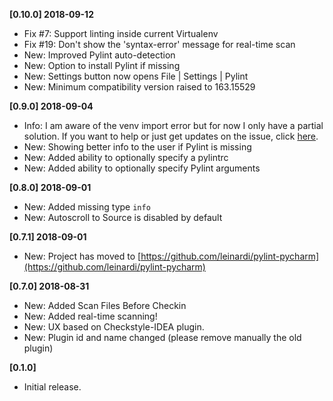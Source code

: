 **[0.10.0] 2018-09-12**
- Fix #7: Support linting inside current Virtualenv
- Fix #19: Don't show the 'syntax-error' message for real-time scan
- New: Improved Pylint auto-detection
- New: Option to install Pylint if missing
- New: Settings button now opens File | Settings | Pylint
- New: Minimum compatibility version raised to 163.15529

**[0.9.0] 2018-09-04**
 - Info: I am aware of the venv import error but for now I only have a partial solution. If you want to help or just get updates on the issue, click [here](https://github.com/leinardi/pylint-pycharm/issues/7).
 - New: Showing better info to the user if Pylint is missing
 - New: Added ability to optionally specify a pylintrc
 - New: Added ability to optionally specify Pylint arguments

**[0.8.0] 2018-09-01**
 - New: Added missing type `info`
 - New: Autoscroll to Source is disabled by default

**[0.7.1] 2018-09-01**
 - New: Project has moved to [https://github.com/leinardi/pylint-pycharm](https://github.com/leinardi/pylint-pycharm)

**[0.7.0] 2018-08-31**
 - New: Added Scan Files Before Checkin
 - New: Added real-time scanning!
 - New: UX based on Checkstyle-IDEA plugin.
 - New: Plugin id and name changed (please remove manually the old plugin)

**[0.1.0]**
 - Initial release.
